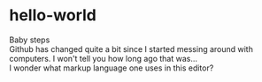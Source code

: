 # hello-world
Baby steps<br/>
Github has changed quite a bit since I started messing around with computers. I won't tell you how long ago that was…<br>
I wonder what markup language one uses in this editor?
